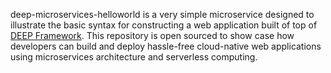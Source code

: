 deep-microservices-helloworld is a very simple microservice designed to illustrate the basic syntax for
constructing a web application built of top of [DEEP Framework](https://github.com/MitocGroup/deep-framework).
This repository is open sourced to show case how developers can build and deploy hassle-free cloud-native
web applications using microservices architecture and serverless computing.

